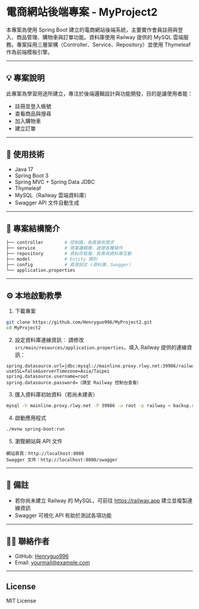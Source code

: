 # 電商網站後端專案 - MyProject2

本專案為使用 Spring Boot 建立的電商網站後端系統，主要實作會員註冊與登入、商品管理、購物車與訂單功能。資料庫使用 Railway 提供的 MySQL 雲端服務。專案採用三層架構（Controller、Service、Repository）並使用 Thymeleaf 作為前端模板引擎。

---

## 💡 專案說明

此專案為學習用途所建立，專注於後端邏輯設計與功能開發，目的是讓使用者能：
- 註冊並登入帳號
- 查看商品與搜尋
- 加入購物車
- 建立訂單

---

## 🔧 使用技術

- Java 17
- Spring Boot 3
- Spring MVC + Spring Data JDBC
- Thymeleaf
- MySQL（Railway 雲端資料庫）
- Swagger API 文件自動生成

---

## 📂 專案結構簡介

```bash
├── controller        # 控制器，負責接收請求
├── service           # 商業邏輯層，處理各種操作
├── repository        # 資料存取層，負責與資料庫互動
├── model             # Entity 類別
├── config            # 資源設定 (資料庫、Swagger)
└── application.properties
```

---


## ⚙️ 本地啟動教學

1. 下載專案
```bash
git clone https://github.com/Henryguo996/MyProject2.git
cd MyProject2
```

2. 設定資料庫連線資訊：
請修改 `src/main/resources/application.properties`，填入 Railway 提供的連線資訊：

```properties
spring.datasource.url=jdbc:mysql://mainline.proxy.rlwy.net:39986/railway?useSSL=false&serverTimezone=Asia/Taipei
spring.datasource.username=root
spring.datasource.password=（請至 Railway 控制台查看）
```

3. 匯入資料庫初始資料（若尚未建表）
```bash
mysql -h mainline.proxy.rlwy.net -P 39986 -u root -p railway < backup.sql
```

4. 啟動應用程式
```bash
./mvnw spring-boot:run
```

5. 瀏覽網站與 API 文件
```
網站首頁：http://localhost:8080
Swagger 文件：http://localhost:8080/swagger
```

---

## 📌 備註

- 若你尚未建立 Railway 的 MySQL，可前往 https://railway.app 建立並複製連線資訊
- Swagger 可視化 API 有助於測試各項功能

---

## 🙋‍♂️ 聯絡作者

- GitHub: [Henryguo996](https://github.com/Henryguo996)
- Email: yourmail@example.com

---

## License

MIT License
